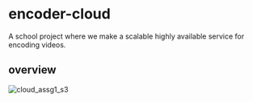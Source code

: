 # encoder-cloud
A school project where we make a scalable highly available service for encoding videos. 

## overview
![cloud_assg1_s3](https://user-images.githubusercontent.com/34712816/49087985-9a9fae00-f258-11e8-98b8-ef87143fc30f.png)
